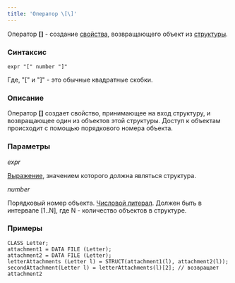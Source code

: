 ```yaml
---
title: 'Оператор \[\]'
---
```


Оператор **\[\]** - создание [свойства](Properties.md), возвращающего объект из [структуры](Structure_operations_STRUCT_.md).

### Синтаксис

    expr "[" number "]"

Где, "\[" и "\]" - это обычные квадратные скобки.

### Описание

Оператор **\[\]** создает свойство, принимающее на вход структуру, и возвращающее один из объектов этой структуры. Доступ к объектам происходит с помощью порядкового номера объекта. 

### Параметры

*expr*

[Выражение](Expression.md), значением которого должна являться структура.

*number*

Порядковый номер объекта. [Числовой литерал](Literals.md#intliteral-broken). Должен быть в интервале \[1..N\], где N - количество объектов в структуре.

### Примеры


```lsf
CLASS Letter;
attachment1 = DATA FILE (Letter);
attachment2 = DATA FILE (Letter);
letterAttachments (Letter l) = STRUCT(attachment1(l), attachment2(l));
secondAttachment(Letter l) = letterAttachments(l)[2]; // возвращает attachment2
```

